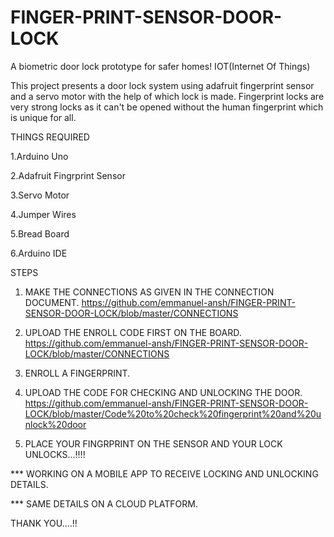# FINGER-PRINT-SENSOR-DOOR-LOCK
 A biometric door lock prototype for safer homes! IOT(Internet Of Things)

This project presents a door lock system using adafruit fingerprint sensor and a servo motor with the help of which lock is made.
Fingerprint locks are very strong locks as it can't be opened without the human fingerprint which is unique for all.

THINGS REQUIRED 

1.Arduino Uno

2.Adafruit Fingrprint Sensor

3.Servo Motor

4.Jumper Wires

5.Bread Board

6.Arduino IDE


STEPS

1. MAKE THE CONNECTIONS AS GIVEN IN THE CONNECTION DOCUMENT.
https://github.com/emmanuel-ansh/FINGER-PRINT-SENSOR-DOOR-LOCK/blob/master/CONNECTIONS

2. UPLOAD THE ENROLL CODE FIRST ON THE BOARD.
https://github.com/emmanuel-ansh/FINGER-PRINT-SENSOR-DOOR-LOCK/blob/master/CONNECTIONS

3. ENROLL A FINGERPRINT.

4. UPLOAD THE CODE FOR CHECKING AND UNLOCKING THE DOOR.
https://github.com/emmanuel-ansh/FINGER-PRINT-SENSOR-DOOR-LOCK/blob/master/Code%20to%20check%20fingerprint%20and%20unlock%20door

5. PLACE YOUR FINGRPRINT ON THE SENSOR AND YOUR LOCK UNLOCKS...!!!!




*** WORKING ON A MOBILE APP TO RECEIVE LOCKING AND UNLOCKING DETAILS.

*** SAME DETAILS ON A CLOUD PLATFORM.

THANK YOU....!!
